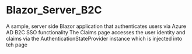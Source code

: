 # Blazor_Server_B2C
A sample, server side Blazor application that authenticates users via Azure AD B2C SSO functionality
The Claims page accesses the user identity and claims via the AuthenticationStateProvider instance which is injected into teh page
